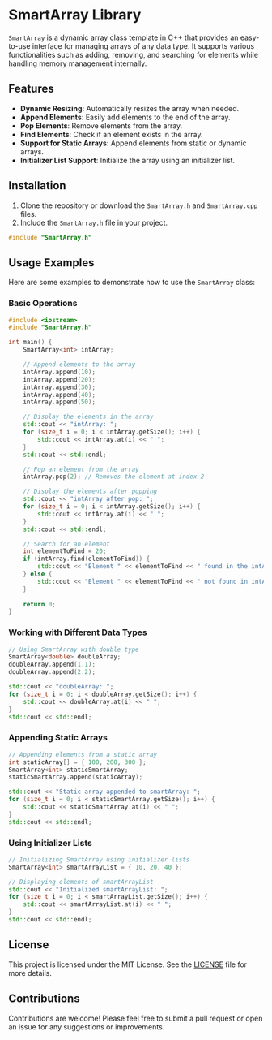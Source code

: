 # SmartArray Library

`SmartArray` is a dynamic array class template in C++ that provides an easy-to-use interface for managing arrays of any data type. It supports various functionalities such as adding, removing, and searching for elements while handling memory management internally.

## Features

- **Dynamic Resizing**: Automatically resizes the array when needed.
- **Append Elements**: Easily add elements to the end of the array.
- **Pop Elements**: Remove elements from the array.
- **Find Elements**: Check if an element exists in the array.
- **Support for Static Arrays**: Append elements from static or dynamic arrays.
- **Initializer List Support**: Initialize the array using an initializer list.

## Installation

1. Clone the repository or download the `SmartArray.h` and `SmartArray.cpp` files.
2. Include the `SmartArray.h` file in your project.

```cpp
#include "SmartArray.h"
```

## Usage Examples

Here are some examples to demonstrate how to use the `SmartArray` class:

### Basic Operations

```cpp
#include <iostream>
#include "SmartArray.h"

int main() {
    SmartArray<int> intArray;

    // Append elements to the array
    intArray.append(10);
    intArray.append(20);
    intArray.append(30);
    intArray.append(40);
    intArray.append(50);

    // Display the elements in the array
    std::cout << "intArray: ";
    for (size_t i = 0; i < intArray.getSize(); i++) {
        std::cout << intArray.at(i) << " ";
    }
    std::cout << std::endl;

    // Pop an element from the array
    intArray.pop(2); // Removes the element at index 2

    // Display the elements after popping
    std::cout << "intArray after pop: ";
    for (size_t i = 0; i < intArray.getSize(); i++) {
        std::cout << intArray.at(i) << " ";
    }
    std::cout << std::endl;

    // Search for an element
    int elementToFind = 20;
    if (intArray.find(elementToFind)) {
        std::cout << "Element " << elementToFind << " found in the intArray." << std::endl;
    } else {
        std::cout << "Element " << elementToFind << " not found in intArray." << std::endl;
    }
    
    return 0;
}
```

### Working with Different Data Types

```cpp
// Using SmartArray with double type
SmartArray<double> doubleArray;
doubleArray.append(1.1);
doubleArray.append(2.2);

std::cout << "doubleArray: ";
for (size_t i = 0; i < doubleArray.getSize(); i++) {
    std::cout << doubleArray.at(i) << " ";
}
std::cout << std::endl;
```

### Appending Static Arrays

```cpp
// Appending elements from a static array
int staticArray[] = { 100, 200, 300 };
SmartArray<int> staticSmartArray;
staticSmartArray.append(staticArray);

std::cout << "Static array appended to smartArray: ";
for (size_t i = 0; i < staticSmartArray.getSize(); i++) {
    std::cout << staticSmartArray.at(i) << " ";
}
std::cout << std::endl;
```

### Using Initializer Lists

```cpp
// Initializing SmartArray using initializer lists
SmartArray<int> smartArrayList = { 10, 20, 40 };

// Displaying elements of smartArrayList
std::cout << "Initialized smartArrayList: ";
for (size_t i = 0; i < smartArrayList.getSize(); i++) {
    std::cout << smartArrayList.at(i) << " ";
}
std::cout << std::endl;
```

## License

This project is licensed under the MIT License. See the [LICENSE](LICENSE) file for more details.

## Contributions

Contributions are welcome! Please feel free to submit a pull request or open an issue for any suggestions or improvements.

